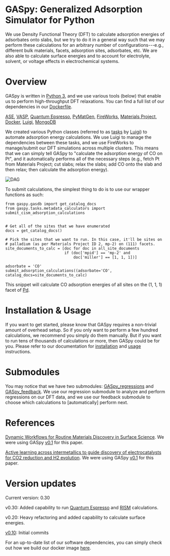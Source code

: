 # GASpy:  Generalized Adsorption Simulator for Python

We use Density Functional Theory (DFT) to calculate adsorption energies of adsorbates onto slabs, but we try to do it in a general way such that we may perform these calculations for an arbitrary number of configurations---e.g., different bulk materials, facets, adsorption sites, adsorbates, etc.
We are also able to calculate surface energies and to account for electrolyte, solvent, or voltage effects in electrochemical systems.


# Overview

GASpy is written in [Python 3](https://www.python.org/), and we use various tools (below) that enable us to perform high-throughput DFT relaxations.
You can find a full list of our dependencies in our [Dockerfile](./dockerfile/Dockerfile).

[ASE](https://wiki.fysik.dtu.dk/ase/about.html),
[VASP](https://www.vasp.at/index.php/about-vasp/59-about-vasp),
[Quantum Epsresso](https://www.quantum-espresso.org/),
[PyMatGen](http://pymatgen.org/),
[FireWorks](https://pythonhosted.org/FireWorks/index.html), [Materials Project](https://materialsproject.org/), [Docker](https://www.docker.com/),
[Luigi](https://github.com/spotify/luigi), [MongoDB](https://www.mongodb.com/)

We created various Python classes (referred to as [tasks](https://github.com/ulissigroup/GASpy/tree/master/gaspy/tasks) by [Luigi](https://github.com/spotify/luigi)) to automate adsorption energy calculations.
We use Luigi to manage the dependencies between these tasks, and we use FireWorks to manage/submit our DFT simulations across multiple clusters.
This means that we can simply tell GASpy to "calculate the adsorption energy of CO on Pt", and it automatically performs all of the necessary steps (e.g., fetch Pt from Materials Project; cut slabs; relax the slabs; add CO onto the slab and then relax; then calculate the adsorption energy).

![DAG](./documentation/gaspy_dag.png)

To submit calculations, the simplest thing to do is to use our wrapper functions as such:

    from gaspy.gasdb import get_catalog_docs
    from gaspy.tasks.metadata_calculators import submit_cism_adsorption_calculations
    
    
    # Get all of the sites that we have enumerated
    docs = get_catalog_docs()
    
    # Pick the sites that we want to run. In this case, it'll be sites on
    # palladium (as per Materials Project ID 2, mp-2) on (111) facets.
    site_documents_to_calc = [doc for doc in all_site_documents
                              if (doc['mpid'] == 'mp-2' and
                                  doc['miller'] == [1, 1, 1])]
    
    adsorbate = 'CO'
    submit_adsorption_calculations((adsorbate='CO', catalog_docs=site_documents_to_calc)

This snippet will calculate CO adsorption energies of all sites on the (1, 1, 1) facet of [Pd](https://materialsproject.org/materials/mp-2/).


# Installation & Usage

If you want to get started, please know that GASpy requires a non-trivial amount of overhead setup.
So if you only want to perform a few hundred calculations, we recommend you simply do them manually.
But if you want to run tens of thousands of calculations or more, then GASpy could be for you.
Please refer to our documentation for [installation](./documentation/installation.md) and [usage](./documentation/usage.md) instructions.


# Submodules

You may notice that we have two submodules: [GASpy\_regressions](https://github.com/ulissigroup/GASpy_regressions) and [GASpy\_feedback](https://github.com/ulissigroup/GASpy_feedback).
We use our regression submodule to analyze and perform regressions on our DFT data, and we use our feedback submodule to choose which calculations to \[automatically\] perform next.


# References

[Dynamic Workflows for Routine Materials Discovery in Surface Science](https://pubs.acs.org/doi/abs/10.1021/acs.jcim.8b00386).
We were using GASpy [v0.1](https://github.com/ulissigroup/GASpy/releases/tag/v0.1) for this paper.

[Active learning across intermetallics to guide discovery of electrocatalysts for CO2 reduction and H2 evolution](https://www.nature.com/articles/s41929-018-0142-1).
We were using GASpy [v0.1](https://github.com/ulissigroup/GASpy/releases/tag/v0.1) for this paper.


# Version updates

Current version: 0.30

v0.30:  Added capability to run [Quantum Espresso](https://www.quantum-espresso.org/) and [RISM](https://journals.aps.org/prb/abstract/10.1103/PhysRevB.96.115429) calculations.

v0.20:  Heavy refactoring and added capability to calculate surface energies.

[v0.10](https://github.com/ulissigroup/GASpy/releases/tag/v0.1):  Initial commits

For an up-to-date list of our software dependencies, you can simply check out how we build our docker image [here](https://github.com/ulissigroup/GASpy/blob/master/dockerfile/Dockerfile).
